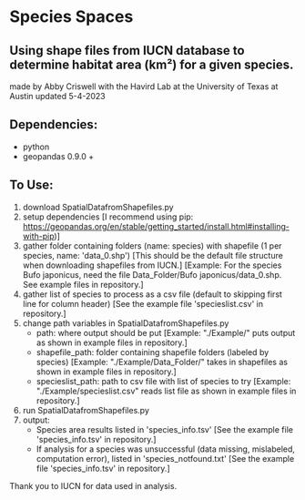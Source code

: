 # Species Spaces

## Using shape files from IUCN database to determine habitat area (km²) for a given species.

made by Abby Criswell
with the Havird Lab at
the University of Texas at Austin
updated 5-4-2023

## Dependencies: 
- python
- geopandas 0.9.0 +

## To Use:
 1) download SpatialDatafromShapefiles.py 
 2) setup dependencies 
   [I recommend using pip: https://geopandas.org/en/stable/getting_started/install.html#installing-with-pip)]
 3) gather folder containing folders (name: species) with shapefile (1 per species, name: 'data_0.shp') 
   [This should be the default file structure when downloading shapefiles from IUCN.]
   [Example: For the species Bufo japonicus, need the file Data_Folder/Bufo japonicus/data_0.shp. See example files in repository.]
 4) gather list of species to process as a csv file (default to skipping first line for column header)
   [See the example file 'specieslist.csv' in repository.]
 5) change path variables in SpatialDatafromShapefiles.py
     - path: where output should be put 
           [Example: "./Example/" puts output as shown in example files in repository.]
     - shapefile_path: folder containing shapefile folders (labeled by species)
           [Example: "./Example/Data_Folder/" takes in shapefiles as shown in example files in repository.]
     - specieslist_path: path to csv file with list of species to try
           [Example: "./Example/specieslist.csv" reads list file as shown in example files in repository.]
 6) run SpatialDatafromShapefiles.py
 7) output:
     - Species area results listed in 'species_info.tsv' [See the example file 'species_info.tsv' in repository.]
     - If analysis for a species was unsuccessful (data missing, mislabeled, computation error), listed in 'species_notfound.txt' [See the example file 'species_info.tsv' in repository.]

Thank you to IUCN for data used in analysis.

